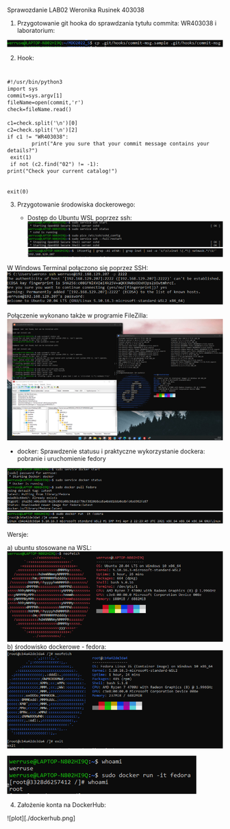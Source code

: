 Sprawozdanie LAB02 Weronika Rusinek 403038

1. Przygotowanie git hooka do sprawdzania tytułu commita: WR403038 i laboratorium:

![plot](./commit.png)

2. Hook: 
#
	#!/usr/bin/python3 
	import sys                                                                                                              
	commit=sys.argv[1]
	fileName=open(commit,'r')  
	check=fileName.read() 

	c1=check.split('\n')[0]
	c2=check.split('\n')[2]      
	if c1 != "WR403038": 
			print("Are you sure that your commit message contains your details?")                                                 
 	 exit(1)                                                                                                            
	 if not (c2.find("02") != -1):                                                                                                
	print("Check your current catalog!")                                                                                    
  
                                                                                                                                                                                                                                  
	exit(0)   



3. Przygotowanie środowiska dockerowego:

	- Dostęp do Ubuntu WSL poprzez ssh: 
![plot](./ssh.png)
![plot](./ssh_2.png)

W Windows Terminal połączono się poprzez SSH: 
![plot](./connect_windowsterminal.png)

Połączenie wykonano także w programie FileZilla: 
![plot](./all.png)

- docker:
Sprawdzenie statusu i praktyczne wykorzystanie dockera: pobranie i uruchomienie fedory

![plot](./docker1.png)
![plot](./fedora.png)

Wersje: 

a) ubuntu stosowane na WSL: 
![plot](./neofetch_ubuntu.png)
b) środowisko dockerowe - fedora:
![plot](./neofetch_fedora.png)

![plot](./whoami.png)


4. Założenie konta na DockerHub:

![plot][./dockerhub.png]



